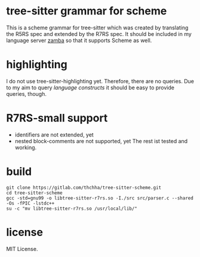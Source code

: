 # tree-sitter grammar for scheme

This is a scheme grammar for tree-sitter which was created by translating the R5RS spec and extended by the R7RS spec.
It should be included in my language server [zamba](https://zamba.hagiga.de) so that it supports Scheme as well.

# highlighting

I do not use tree-sitter-highlighting yet.
Therefore, there are no queries.
Due to my aim to query _language constructs_ it should be easy to provide queries, though.

# R7RS-small support

* identifiers are not extended, yet
* nested block-comments are not supported, yet
The rest ist tested and working.

# build

```
git clone https://gitlab.com/thchha/tree-sitter-scheme.git
cd tree-sitter-scheme
gcc -std=gnu99 -o libtree-sitter-r7rs.so -I./src src/parser.c --shared -Os -fPIC -lstdc++
su -c "mv libtree-sitter-r7rs.so /usr/local/lib/"
```

# license

MIT License.
